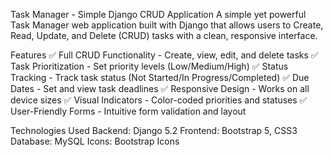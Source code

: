 Task Manager - Simple Django CRUD Application
A simple yet powerful Task Manager web application built with Django that allows users to Create, Read, Update, and Delete (CRUD) tasks with a clean, responsive interface.

Features
✅ Full CRUD Functionality - Create, view, edit, and delete tasks
✅ Task Prioritization - Set priority levels (Low/Medium/High)
✅ Status Tracking - Track task status (Not Started/In Progress/Completed)
✅ Due Dates - Set and view task deadlines
✅ Responsive Design - Works on all device sizes
✅ Visual Indicators - Color-coded priorities and statuses
✅ User-Friendly Forms - Intuitive form validation and layout

Technologies Used
Backend: Django 5.2
Frontend: Bootstrap 5, CSS3
Database: MySQL
Icons: Bootstrap Icons
